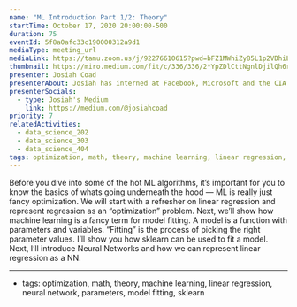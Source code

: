 ```yaml
---
name: "ML Introduction Part 1/2: Theory"
startTime: October 17, 2020 20:00:00-500
duration: 75
eventId: 5f8a0afc33c190000312a9d1
mediaType: meeting_url
mediaLink: https://tamu.zoom.us/j/92276610615?pwd=bFZ1MWhiZy85L1p2VDhiL1FFQktBZz09
thumbnail: https://miro.medium.com/fit/c/336/336/2*YpZDlCttNgnlDjilQh6rHQ.jpeg
presenter: Josiah Coad
presenterAbout: Josiah has interned at Facebook, Microsoft and the CIA. He is currently researching in reinforcement learning at Carnegie Mellon.
presenterSocials:
  - type: Josiah's Medium
    link: https://medium.com/@josiahcoad
priority: 7
relatedActivities:
  - data_science_202
  - data_science_303
  - data_science_404
tags: optimization, math, theory, machine learning, linear regression, neural network, parameters, model fitting, sklearn
---
```


Before you dive into some of the hot ML algorithms, it’s important for you to know the basics of whats going underneath the hood — ML is really just fancy optimization.
We will start with a refresher on linear regression and represent regression as an “optimization” problem. Next, we’ll show how machine learning is a fancy term for model fitting. A model is a function with parameters and variables. “Fitting” is the process of picking the right parameter values. I’ll show you how sklearn can be used to fit a model. Next, I’ll introduce Neural Networks and how we can represent linear regression as a NN.

---

- tags: optimization, math, theory, machine learning, linear regression, neural network, parameters, model fitting, sklearn
